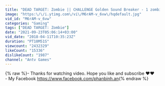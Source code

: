 ```yaml
---
title: "DEAD TARGET: Zombie || CHALLENGE Golden Sound Breaker - 1 zombie Venom「Android Gameplay」"
image: "https:\/\/i.ytimg.com\/vi\/M6rAM-v_6vw\/hqdefault.jpg"
vid_id: "M6rAM-v_6vw"
categories: "Gaming"
tags: ["DEAD TARGET: Zombie"]
date: "2021-09-23T05:06:14+03:00"
vid_date: "2018-04-11T10:35:23Z"
duration: "PT10M51S"
viewcount: "2432329"
likeCount: "15336"
dislikeCount: "1987"
channel: "Antv Games"
---
```

{% raw %}- Thanks for watching video. Hope you like and subscribe ♥♥<br />- My Facebook <a rel="nofollow" target="blank" href="https://www.facebook.com/phanbinh.an">https://www.facebook.com/phanbinh.an</a>{% endraw %}
